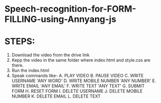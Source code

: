 # Speech-recognition-for-FORM-FILLING-using-Annyang-js

# STEPS:
1. Download the video from the drive link
2. Kepp the video in the same folder where index.html and style.css are there.
3. Run the index.html
4. Speak commands like-
A. PLAY VIDEO
B. PAUSE VIDEO
C. WRITE USERNAME 'ANY WORD'
D. WRITE MOBILE NUMBER 'ANY NUMBER'
E. WRITE EMAIL 'ANY EMAIL'
F. WRITE TEXT 'ANY TEXT'
G. SUBMIT FORM
H. RESET FORM
I. DELETE USERNAME
J. DELETE MOBILE NUMBER
K. DELETE EMAIL
L. DELETE TEXT
